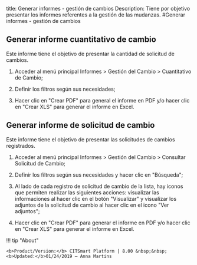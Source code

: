 title: Generar informes - gestión de cambios
Description: Tiene por objetivo presentar los informes referentes a la gestión de las mudanzas.
#Generar informes - gestión de cambios


Generar informe cuantitativo de cambio
------------------------------------------

Este informe tiene el objetivo de presentar la cantidad de solicitud de cambios.

1.  Acceder al menú principal Informes \> Gestión del Cambio \> Cuantitativo de
    Cambio;

2.  Definir los filtros según sus necesidades;

3.  Hacer clic en "Crear PDF" para general el informe en PDF y/o hacer clic en
    "Crear XLS" para generar el informe en Excel.

Generar informe de solicitud de cambio
------------------------------------------

Este informe tiene el objetivo de presentar las solicitudes de cambios
registrados.

1.  Acceder al menú principal Informes \> Gestión del Cambio \> Consultar
    Solicitud de Cambio;

2.  Definir los filtros según sus necesidades y hacer clic en "Búsqueda";

3.  Al lado de cada registro de solicitud de cambio de la lista, hay iconos que
    permiten realizar las siguientes acciones: visualizar las informaciones al
    hacer clic en el botón "Visualizar" y visualizar los adjuntos de la
    solicitud de cambio al hacer clic en el icono "Ver adjuntos";

4.  Hacer clic en "Crear PDF" para generar el informe en PDF y/o hacer clic en
    "Crear XLS" para generar el informe en Excel.



!!! tip "About"

    <b>Product/Version:</b> CITSmart Platform | 8.00 &nbsp;&nbsp;
    <b>Updated:</b>01/24/2019 – Anna Martins
